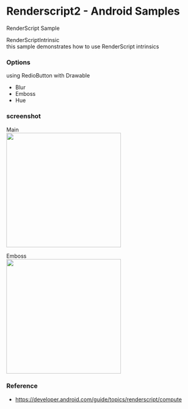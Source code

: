 Renderscript2  - Android Samples
===============

RenderScript Sample <br/>

RenderScriptIntrinsic <br/>
this sample demonstrates how to use RenderScript intrinsics <br/>

### Options <br/>
using RedioButton with Drawable
- Blur
- Emboss
- Hue


### screenshot <br/>
Main <br/>
<image src="https://raw.githubusercontent.com/ohwada/Android_Samples/master/Renderscript2/screenshot/renderscript2_main.png" width="300" /><br/>

Emboss <br/>
<image src="https://raw.githubusercontent.com/ohwada/Android_Samples/master/Renderscript2/screenshot/renderscript2_emboss.png" width="300" /><br/>


### Reference <br/>
- https://developer.android.com/guide/topics/renderscript/compute

